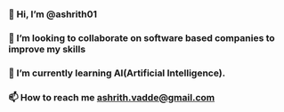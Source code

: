 ### 👋 Hi, I’m @ashrith01
### 👯 I’m looking to collaborate on software based companies to improve my skills
### 🌱 I’m currently learning AI(Artificial Intelligence).
### 📫 How to reach me ashrith.vadde@gmail.com

<!--
**ashrith01/ashrith01** is a ✨ _special_ ✨ repository because its `README.md` (this file) appears on your GitHub profile.

Here are some ideas to get you started:

- 🔭 I’m currently working on ...
- 🌱 I’m currently learning ...
- 👯 I’m looking to collaborate on ...
- 🤔 I’m looking for help with ...
- 💬 Ask me about ...
- 📫 How to reach me: ...
- 😄 Pronouns: ...
- ⚡ Fun fact: ...
-->
